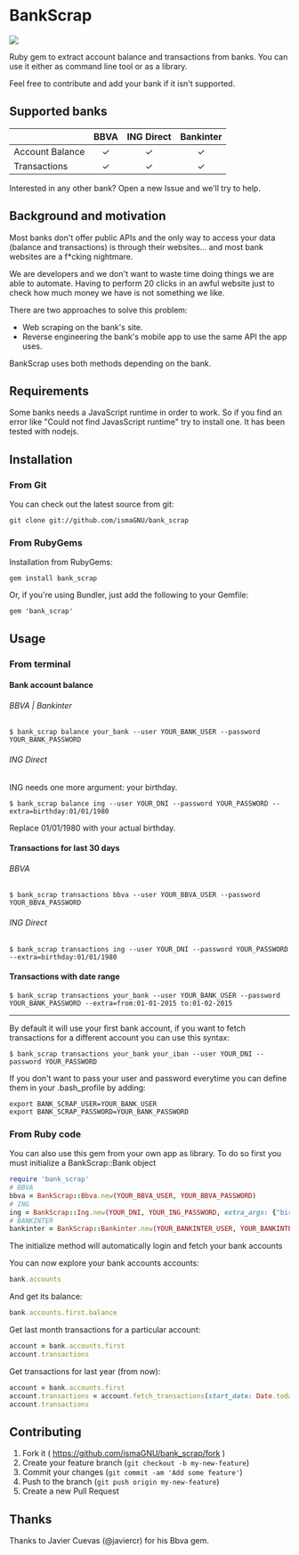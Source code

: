 # BankScrap

[![](http://188.166.39.57:3000/badge.svg)](http://188.166.39.57:3000)

Ruby gem to extract account balance and transactions from banks. You can use it either as command line tool or as a library.

Feel free to contribute and add your bank if it isn't supported.

## Supported banks

|                 |  BBVA  | ING Direct | Bankinter |
|-----------------|:------:|:----------:|:---------:|
| Account Balance |    ✓   |      ✓     |     ✓     |
|  Transactions   |    ✓   |      ✓     |     ✓     |

Interested in any other bank? Open a new Issue and we'll try to help.
 
## Background and motivation

Most banks don't offer public APIs and the only way to access your data (balance and transactions) is through their websites... and most bank websites are a f*cking nightmare.

We are developers and we don't want to waste time doing things we are able to automate. Having to perform 20 clicks in an awful website just to check how much money we have is not something we like.

There are two approaches to solve this problem: 
- Web scraping on the bank's site.
- Reverse engineering the bank's mobile app to use the same API the app uses.

BankScrap uses both methods depending on the bank.

## Requirements

Some banks needs a JavaScript runtime in order to work. So if you find an error like "Could not find JavasScript runtime" try to install one. It has been tested with nodejs.

## Installation

### From Git

You can check out the latest source from git:

    git clone git://github.com/ismaGNU/bank_scrap

### From RubyGems

Installation from RubyGems:

    gem install bank_scrap

Or, if you're using Bundler, just add the following to your Gemfile:

    gem 'bank_scrap'

## Usage

### From terminal
#### Bank account balance

###### BBVA | Bankinter

    $ bank_scrap balance your_bank --user YOUR_BANK_USER --password YOUR_BANK_PASSWORD

###### ING Direct
ING needs one more argument: your birthday.

    $ bank_scrap balance ing --user YOUR_DNI --password YOUR_PASSWORD --extra=birthday:01/01/1980

Replace 01/01/1980 with your actual birthday.

#### Transactions for last 30 days
###### BBVA

    $ bank_scrap transactions bbva --user YOUR_BBVA_USER --password YOUR_BBVA_PASSWORD

###### ING Direct

    $ bank_scrap transactions ing --user YOUR_DNI --password YOUR_PASSWORD --extra=birthday:01/01/1980

#### Transactions with date range

    $ bank_scrap transactions your_bank --user YOUR_BANK_USER --password YOUR_BANK_PASSWORD --extra=from:01-01-2015 to:01-02-2015

---

By default it will use your first bank account, if you want to fetch transactions for a different account you can use this syntax:

    $ bank_scrap transactions your_bank your_iban --user YOUR_DNI --password YOUR_PASSWORD

If you don't want to pass your user and password everytime you can define them in your .bash_profile by adding:

    export BANK_SCRAP_USER=YOUR_BANK_USER
    export BANK_SCRAP_PASSWORD=YOUR_BANK_PASSWORD

### From Ruby code

You can also use this gem from your own app as library. To do so first you must initialize a BankScrap::Bank object


```ruby
require 'bank_scrap'
# BBVA
bbva = BankScrap::Bbva.new(YOUR_BBVA_USER, YOUR_BBVA_PASSWORD)
# ING
ing = BankScrap::Ing.new(YOUR_DNI, YOUR_ING_PASSWORD, extra_args: {"birthday" => "dd/mm/yyyy"})
# BANKINTER
bankinter = BankScrap::Bankinter.new(YOUR_BANKINTER_USER, YOUR_BANKINTER_PASSWORD)
```


The initialize method will automatically login and fetch your bank accounts

You can now explore your bank accounts accounts:

```ruby
bank.accounts
```

And get its balance:
```ruby
bank.accounts.first.balance
```

Get last month transactions for a particular account:

```ruby
account = bank.accounts.first
account.transactions
```

Get transactions for last year (from now):

```ruby
account = bank.accounts.first
account.transactions = account.fetch_transactions(start_date: Date.today - 1.year, end_date: Date.today)
account.transactions
```



## Contributing

1. Fork it ( https://github.com/ismaGNU/bank_scrap/fork )
2. Create your feature branch (`git checkout -b my-new-feature`)
3. Commit your changes (`git commit -am 'Add some feature'`)
4. Push to the branch (`git push origin my-new-feature`)
5. Create a new Pull Request

## Thanks

Thanks to Javier Cuevas (@javiercr) for his Bbva gem.
